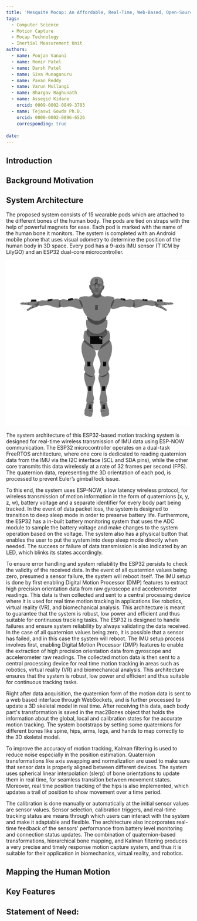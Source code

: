 ```yaml
---
title: 'Mesquite Mocap: An Affordable, Real-Time, Web-Based, Open-Source and Open-Hardware Motion Capture System'
tags:
  - Computer Science
  - Motion Capture
  - Mocap Technology
  - Inertial Measurement Unit
authors:
  - name: Poojan Vanani
  - name: Romir Patel
  - name: Darsh Patel
  - name: Siva Munaganuru
  - name: Pavan Reddy
  - name: Varun Mullangi
  - name: Bhargav Raghunath
  - name: Assegid Kidane
    orcid: 0009-0002-0849-3703
  - name: Tejaswi Gowda Ph.D.
    orcid: 0000-0002-0896-6526
    corresponding: true

date: 
---
```



## **Introduction**
 




## **Background Motivation**


## **System Architecture**

The proposed system consists of 15 wearable pods which are attached to the different bones of the human  body. The pods are tied on straps with the help of powerful magnets for ease. Each pod is  marked with the name of the human bone it monitors. The system is completed with an Android mobile phone  that uses visual odometry to determine the position of the human body in 3D space. Every  pod has a 9-axis IMU sensor (T ICM by LilyGO) and an  ESP32 dual-core microcontroller.

![IMU Placement]( https://raw.githubusercontent.com/Mesquite-Mocap/about.mesquite.cc/main/assets/images/imu15.png)

The system architecture of this ESP32-based motion tracking system is designed for real-time wireless transmission of IMU data using ESP-NOW communication. The ESP32 microcontroller operates on a dual-task FreeRTOS architecture, where one core is dedicated to reading quaternion data from the IMU via the I2C interface (SCL and SDA pins), while the other core transmits this data wirelessly at a rate of 32 frames per second (FPS). The quaternion data, representing the 3D orientation of each pod, is processed to prevent Euler’s gimbal lock issue.

To this end, the system uses ESP-NOW, a low latency wireless protocol, for wireless  transmission of motion information in the form of quaternions (x, y, z, w),  battery voltage and a separate identifier for every body part being tracked. In the event of data packet  loss, the system is designed to transition to deep sleep mode in order to preserve battery life. Furthermore,  the ESP32 has a in-built battery monitoring system that uses the ADC module to sample the battery voltage  and make changes to the system operation based on the voltage. The system also has a physical button that  enables the user to put the system into deep sleep mode directly when needed. The success or failure of  data transmission is also indicated by an LED, which blinks its states accordingly.

To ensure error handling and system reliability the ESP32 persists to check the validity of the received  data. In the event of all quaternion values being zero, presumed a sensor failure, the system will reboot  itself. The IMU setup is done by first enabling Digital Motion Processor (DMP) features to  extract high precision orientation data from raw gyroscope and accelerometer readings. This data is then collected and sent  to a central processing device where it is used for real time motion tracking in applications like robotics, virtual  reality (VR), and biomechanical analysis. This architecture is meant to guarantee that the system is  robust, low power and efficient and thus suitable for continuous tracking tasks.        The ESP32 is designed  to handle failures and ensure system reliability by always validating the data received. In the case of all quaternion  values being zero, it is possible that a sensor has failed, and in this case the system will  reboot. The IMU setup process involves first, enabling Digital Motion Processor (DMP) features to  enable the extraction of high precision orientation data from gyroscope and accelerometer raw readings. The collected motion data  is then sent to a central processing device for real time motion tracking in areas such as robotics, virtual  reality (VR) and biomechanical analysis. This architecture ensures that the system is robust, low  power and efficient and thus suitable for continuous tracking tasks.

Right after data acquisition, the quaternion form of the motion data is sent to a web based interface  through WebSockets, and is further processed to update a 3D skeletal model in real  time. After receiving this data, each body part's transformation is saved in the mac2Bones object  that holds the information about the global, local and calibration states for the accurate motion tracking. The system  bootstraps by setting some quaternions for different bones like spine, hips, arms,  legs, and hands to map correctly to the 3D skeletal model.

To improve the accuracy of motion tracking, Kalman filtering is used to reduce noise especially in the  position estimation. Quaternion transformations like axis swapping and normalization are used to make sure that sensor data is properly  aligned between different devices. The system uses spherical linear interpolation (slerp) of bone orientations to  update them in real time, for seamless transition between movement states. Moreover, real time position tracking of  the hips is also implemented, which updates a trail of position to show movement over a time  period.

The calibration is done manually or automatically at the initial sensor values are sensor values. Sensor selection,  calibration triggers, and real-time tracking status are means through which users can interact with the system and make  it adaptable and flexible. The architecture also incorporates real-time feedback of the sensors' performance from battery level  monitoring and connection status updates. The combination of quaternion-based transformations, hierarchical bone mapping, and Kalman  filtering produces a very precise and timely response motion capture system, and thus it is suitable for their application  in biomechanics, virtual reality, and robotics.




## **Mapping the Human Motion**



## **Key Features**
 

## **Statement of Need:**

